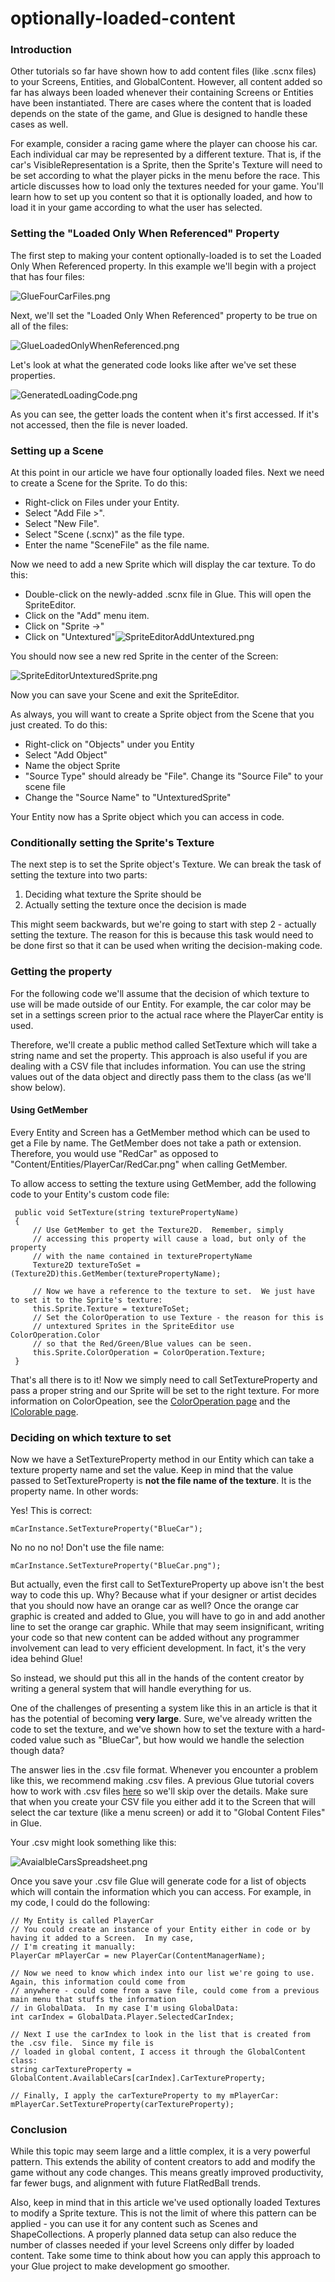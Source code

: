 # optionally-loaded-content

### Introduction

Other tutorials so far have shown how to add content files (like .scnx files) to your Screens, Entities, and GlobalContent. However, all content added so far has always been loaded whenever their containing Screens or Entities have been instantiated. There are cases where the content that is loaded depends on the state of the game, and Glue is designed to handle these cases as well.

For example, consider a racing game where the player can choose his car. Each individual car may be represented by a different texture. That is, if the car's VisibleRepresentation is a Sprite, then the Sprite's Texture will need to be set according to what the player picks in the menu before the race. This article discusses how to load only the textures needed for your game. You'll learn how to set up you content so that it is optionally loaded, and how to load it in your game according to what the user has selected.

### Setting the "Loaded Only When Referenced" Property

The first step to making your content optionally-loaded is to set the Loaded Only When Referenced property. In this example we'll begin with a project that has four files:

![GlueFourCarFiles.png](../../../media/migrated\_media-GlueFourCarFiles.png)

Next, we'll set the "Loaded Only When Referenced" property to be true on all of the files:

![GlueLoadedOnlyWhenReferenced.png](../../../media/migrated\_media-GlueLoadedOnlyWhenReferenced.png)

Let's look at what the generated code looks like after we've set these properties.

![GeneratedLoadingCode.png](../../../media/migrated\_media-GeneratedLoadingCode.png)

As you can see, the getter loads the content when it's first accessed. If it's not accessed, then the file is never loaded.

### Setting up a Scene

At this point in our article we have four optionally loaded files. Next we need to create a Scene for the Sprite. To do this:

* Right-click on Files under your Entity.
* Select "Add File >".
* Select "New File".
* Select "Scene (.scnx)" as the file type.
* Enter the name "SceneFile" as the file name.

Now we need to add a new Sprite which will display the car texture. To do this:

* Double-click on the newly-added .scnx file in Glue. This will open the SpriteEditor.
* Click on the "Add" menu item.
* Click on "Sprite ->"
* Click on "Untextured"![SpriteEditorAddUntextured.png](../../../media/migrated\_media-SpriteEditorAddUntextured.png)

You should now see a new red Sprite in the center of the Screen:

![SpriteEditorUntexturedSprite.png](../../../media/migrated\_media-SpriteEditorUntexturedSprite.png)

Now you can save your Scene and exit the SpriteEditor.

As always, you will want to create a Sprite object from the Scene that you just created. To do this:

* Right-click on "Objects" under you Entity
* Select "Add Object"
* Name the object Sprite
* "Source Type" should already be "File". Change its "Source File" to your scene file
* Change the "Source Name" to "UntexturedSprite"

Your Entity now has a Sprite object which you can access in code.

### Conditionally setting the Sprite's Texture

The next step is to set the Sprite object's Texture. We can break the task of setting the texture into two parts:

1. Deciding what texture the Sprite should be
2. Actually setting the texture once the decision is made

This might seem backwards, but we're going to start with step 2 - actually setting the texture. The reason for this is because this task would need to be done first so that it can be used when writing the decision-making code.

### Getting the property

For the following code we'll assume that the decision of which texture to use will be made outside of our Entity. For example, the car color may be set in a settings screen prior to the actual race where the PlayerCar entity is used.

Therefore, we'll create a public method called SetTexture which will take a string name and set the property. This approach is also useful if you are dealing with a CSV file that includes information. You can use the string values out of the data object and directly pass them to the class (as we'll show below).

#### Using GetMember

Every Entity and Screen has a GetMember method which can be used to get a File by name. The GetMember does not take a path or extension. Therefore, you would use "RedCar" as opposed to "Content/Entities/PlayerCar/RedCar.png" when calling GetMember.

To allow access to setting the texture using GetMember, add the following code to your Entity's custom code file:

```
 public void SetTexture(string texturePropertyName)
 {
     // Use GetMember to get the Texture2D.  Remember, simply
     // accessing this property will cause a load, but only of the property
     // with the name contained in texturePropertyName
     Texture2D textureToSet = (Texture2D)this.GetMember(texturePropertyName);

     // Now we have a reference to the texture to set.  We just have to set it to the Sprite's texture:
     this.Sprite.Texture = textureToSet;
     // Set the ColorOperation to use Texture - the reason for this is 
     // untextured Sprites in the SpriteEditor use ColorOperation.Color
     // so that the Red/Green/Blue values can be seen.
     this.Sprite.ColorOperation = ColorOperation.Texture;
 }
```

That's all there is to it! Now we simply need to call SetTextureProperty and pass a proper string and our Sprite will be set to the right texture. For more information on ColorOpeation, see the [ColorOperation page](../../../frb/docs/index.php) and the [IColorable page](../../../frb/docs/index.php).

### Deciding on which texture to set

Now we have a SetTextureProperty method in our Entity which can take a texture property name and set the value. Keep in mind that the value passed to SetTextureProperty is **not the file name of the texture**. It is the property name. In other words:

Yes! This is correct:

```
mCarInstance.SetTextureProperty("BlueCar");
```

No no no no! Don't use the file name:

```
mCarInstance.SetTextureProperty("BlueCar.png");
```

But actually, even the first call to SetTextureProperty up above isn't the best way to code this up. Why? Because what if your designer or artist decides that you should now have an orange car as well? Once the orange car graphic is created and added to Glue, you will have to go in and add another line to set the orange car graphic. While that may seem insignificant, writing your code so that new content can be added without any programmer involvement can lead to very efficient development. In fact, it's the very idea behind Glue!

So instead, we should put this all in the hands of the content creator by writing a general system that will handle everything for us.

One of the challenges of presenting a system like this in an article is that it has the potential of becoming **very large**. Sure, we've already written the code to set the texture, and we've shown how to set the texture with a hard-coded value such as "BlueCar", but how would we handle the selection though data?

The answer lies in the .csv file format. Whenever you encounter a problem like this, we recommend making .csv files. A previous Glue tutorial covers how to work with .csv files [here](../../../frb/docs/index.php#Introducing\_CSV) so we'll skip over the details. Make sure that when you create your CSV file you either add it to the Screen that will select the car texture (like a menu screen) or add it to "Global Content Files" in Glue.

Your .csv might look something like this:

![AvaialbleCarsSpreadsheet.png](../../../media/migrated\_media-AvaialbleCarsSpreadsheet.png)

Once you save your .csv file Glue will generate code for a list of objects which will contain the information which you can access. For example, in my code, I could do the following:

```
// My Entity is called PlayerCar
// You could create an instance of your Entity either in code or by having it added to a Screen.  In my case,
// I'm creating it manually:
PlayerCar mPlayerCar = new PlayerCar(ContentManagerName);

// Now we need to know which index into our list we're going to use.  Again, this information could come from
// anywhere - could come from a save file, could come from a previous main menu that stuffs the information
// in GlobalData.  In my case I'm using GlobalData:
int carIndex = GlobalData.Player.SelectedCarIndex;

// Next I use the carIndex to look in the list that is created from the .csv file.  Since my file is 
// loaded in global content, I access it through the GlobalContent class:
string carTextureProperty = GlobalContent.AvailableCars[carIndex].CarTextureProperty;

// Finally, I apply the carTextureProperty to my mPlayerCar:
mPlayerCar.SetTextureProperty(carTextureProperty);
```

### Conclusion

While this topic may seem large and a little complex, it is a very powerful pattern. This extends the ability of content creators to add and modify the game without any code changes. This means greatly improved productivity, far fewer bugs, and alignment with future FlatRedBall trends.

Also, keep in mind that in this article we've used optionally loaded Textures to modify a Sprite texture. This is not the limit of where this pattern can be applied - you can use it for any content such as Scenes and ShapeCollections. A properly planned data setup can also reduce the number of classes needed if your level Screens only differ by loaded content. Take some time to think about how you can apply this approach to your Glue project to make development go smoother.
